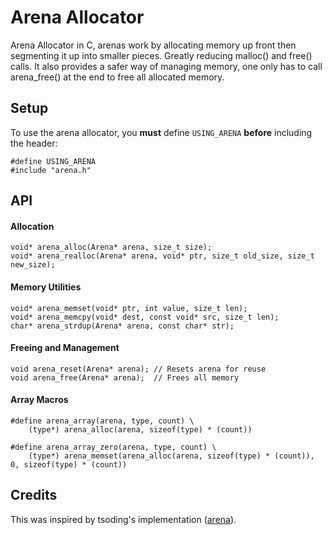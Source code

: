 # Arena Allocator   

Arena Allocator in C, arenas work by allocating memory up front then segmenting it up into smaller pieces. Greatly reducing malloc() and free() calls. It also provides a safer way of managing memory, one only has to call arena_free() at the end to free all allocated memory. 

## Setup  

To use the arena allocator, you **must** define `USING_ARENA` **before** including the header:
```
#define USING_ARENA
#include "arena.h"
```

## API

#### Allocation
```
void* arena_alloc(Arena* arena, size_t size);
void* arena_realloc(Arena* arena, void* ptr, size_t old_size, size_t new_size);
```
#### Memory Utilities
```
void* arena_memset(void* ptr, int value, size_t len);
void* arena_memcpy(void* dest, const void* src, size_t len);
char* arena_strdup(Arena* arena, const char* str);
```
#### Freeing and Management  
```
void arena_reset(Arena* arena); // Resets arena for reuse
void arena_free(Arena* arena);  // Frees all memory
```
#### Array Macros
```
#define arena_array(arena, type, count) \  
    (type*) arena_alloc(arena, sizeof(type) * (count))  

#define arena_array_zero(arena, type, count) \  
    (type*) arena_memset(arena_alloc(arena, sizeof(type) * (count)), 0, sizeof(type) * (count))  
```

## Credits
  
This was inspired by tsoding's implementation ([arena](https://github.com/tsoding/arena)).  
